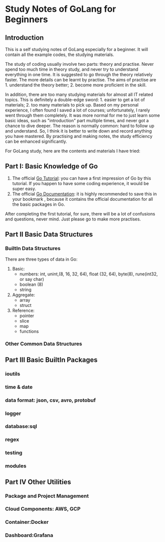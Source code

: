 <p style='text-align: left;'>

# Study Notes of GoLang for Beginners
## Introduction
This is a self studying notes of GoLang especially for a beginner. It will contain all the example codes, the
studying materials.

The study of coding usually involve two parts: theory and practise. Never spend too much time in theory study, and
never try to understand everything in one time. It is suggested to go through the theory relatively faster. The more
details can be learnt by practise. The aims of practise are 1. understand the theory better; 2. become more
proficient in the skill. 
  
In addition, there are too many studying materials for almost all IT related topics. This is definitely a double-edge
sword: 1. easier to get a lot of materials; 2. too many materials to pick up. Based on my personal experience, I
often found I saved a lot of courses; unfortunately, I rarely went through them completely. It was more normal for
me to just learn some basic ideas, such as "introduction" part multiple times, and never got a chance to dive
deeper. The reason is normally common: hard to follow up and understand. So, I think it is better to write down
and record anything you have mastered. By practising and making notes, the study efficiency can be enhanced
significantly. 

For GoLang study, here are the contents and materials I have tried:

## Part I: Basic Knowledge of Go
1. The official [Go Tutorial](https://tour.golang.org/): you can have a first impression of Go by this tutorial. If
you happen to have some coding experience, it would be super easy. 
2. The official [Go Documentation](https://golang.org/pkg/): it is highly recommended to save this in your bookmark
, because it contains the official documentation for all the basic packages in Go. 

After completing the first tutorial, for sure, there will be a lot of confusions and questions, never mind. Just please
go to make more practises. 

## Part II Basic Data Structures
### BuiltIn Data Structures
There are three types of data in Go:

1. Basic:
    * numbers: int, unint,(8, 16, 32, 64), float (32, 64), byte(8), rune(int32, or say char)
    * boolean (8)
    * string
2. Aggregate:
    * array
    * struct
3. Reference:
    * pointer
    * slice
    * map
    * functions


### Other Common Data Structures

## Part III Basic BuiltIn Packages
### ioutils
### time & date
### data format: json, csv, avro, protobuf
### logger
### database:sql
### regex
### testing
### modules

## Part IV Other Utilities
### Package and Project Management
### Cloud Components: AWS, GCP
### Container:Docker
### Dashboard:Grafana


















</p>

